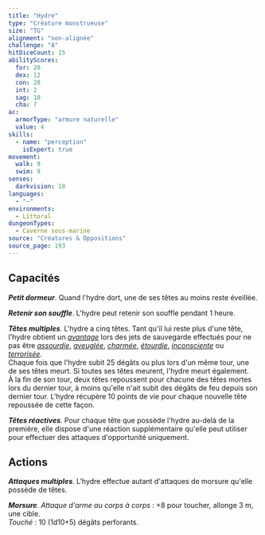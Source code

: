 ```yaml
---
title: "Hydre"
type: "Créature monstrueuse"
size: "TG"
alignment: "non-alignée"
challenge: "8"
hitDiceCount: 15
abilityScores:
  for: 20
  dex: 12
  con: 20
  int: 2
  sag: 10
  cha: 7
ac: 
  armorType: "armure naturelle"
  value: 4
skills: 
  - name: "perception"
    isExpert: true
movement: 
  walk: 9
  swim: 9
senses: 
  darkvision: 18
languages: 
  - "—"
environments:
  - Littoral
dungeonTypes:
  - Caverne sous-marine
source: "Créatures & Oppositions"
source_page: 193
---
```

## Capacités
_**Petit dormeur**_. Quand l'hydre dort, une de ses têtes au moins reste éveillée.

_**Retenir son souffle**_. L'hydre peut retenir son souffle pendant 1 heure.

_**Têtes multiples**_. L'hydre a cinq têtes. Tant qu'il lui reste plus d'une tête, l'hydre obtient un [_avantage_](/utiliser-les-caracteristiques/#avantage-et-desavantage) lors des jets de sauvegarde effectués pour ne pas être [_assourdie_](/gerer-la-sante-du-personnage#assourdi), [_aveuglée_](/gerer-la-sante-du-personnage/#aveugle), [_charmée_](/gerer-la-sante-du-personnage/#charme), [_étourdie_](/gerer-la-sante-du-personnage/#etourdi), [_inconsciente_](/gerer-la-sante-du-personnage#inconscient) ou [_terrorisée_](/gerer-la-sante-du-personnage/#terrorise).  
Chaque fois que l'hydre subit 25 dégâts ou plus lors d'un même tour, une de ses têtes meurt. Si toutes ses têtes meurent, l'hydre meurt également.  
À la fin de son tour, deux têtes repoussent pour chacune des têtes mortes lors du dernier tour, à moins qu'elle n'ait subit des dégâts de feu depuis son dernier tour. L'hydre récupère 10 points de vie pour chaque nouvelle tête repoussée de cette façon.

_**Têtes réactives**_. Pour chaque tête que possède l'hydre au-delà de la première, elle dispose d'une réaction supplémentaire qu'elle peut utiliser pour effectuer des attaques d'opportunité uniquement.

## Actions
_**Attaques multiples**_. L'hydre effectue autant d'attaques de morsure qu'elle possède de têtes.

_**Morsure**_. _Attaque d'arme au corps à corps_ : +8 pour toucher, allonge 3 m, une cible.  
_Touché_ : 10 (1d10+5) dégâts perforants.
